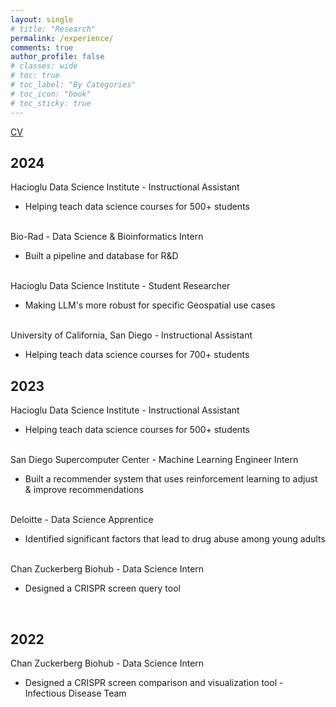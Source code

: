 ```yaml
---
layout: single
# title: "Research"
permalink: /experience/
comments: true
author_profile: false
# classes: wide
# toc: true
# toc_label: "By Categories"
# toc_icon: "book"
# toc_sticky: true
---
```

<a href="../assets/pdfs/CV.pdf">CV</a>
<!-- <a href="https://natdosan.github.io/2024_Resume.pdf">Resume</a> -->

<div class="section">
  <h2>2024</h2>

  <div class="position">
    <div class="title">Hacioglu Data Science Institute - Instructional Assistant</div>
    <ul class="experience">
        <li>Helping teach data science courses for 500+ students</li>
    </ul>
    <br>
  </div>


   <div class="position">
    <div class="title">Bio-Rad - Data Science & Bioinformatics Intern</div>
    <ul class="experience">
        <li>Built a pipeline and database for R&D</li>
    </ul>
    <br>
  </div>

  
  <div class="position">
    <div class="title">Hacioglu Data Science Institute - Student Researcher</div>
    <ul class="experience">
        <li>Making LLM's more robust for specific Geospatial use cases</li>
    </ul>
    <br>
  </div>
  
  <div class="position">
    <div class="title">University of California, San Diego - Instructional Assistant</div>
    <ul class="experience">
        <li>Helping teach data science courses for 700+ students</li>
    </ul>
  </div>
</div>

<div class="section">
  <h2>2023</h2>
  
  <div class="position">
    <div class="title">Hacioglu Data Science Institute - Instructional Assistant</div>
    <ul class="experience">
        <li>Helping teach data science courses for 500+ students</li>
    </ul>
    <br>
  </div>
  
  <div class="position">
    <div class="title">San Diego Supercomputer Center - Machine Learning Engineer Intern</div>
    <ul class="experience">
        <li>Built a recommender system that uses reinforcement learning to adjust & improve recommendations</li>
    </ul>
    <br>
  </div>

  <div class="position">
    <div class="title">Deloitte - Data Science Apprentice</div>
    <ul class="experience">
        <li>Identified significant factors that lead to drug abuse among young adults</li>
    </ul>
    <br>
  </div>

  <div class="position">
    <div class="title">Chan Zuckerberg Biohub - Data Science Intern</div>
    <ul class="experience">
        <li>Designed a CRISPR screen query tool</li>
    </ul>
    <br>
  </div>
</div>

<div class="section">
  <h2>2022</h2>
  <div class="position">
    <div class="title">Chan Zuckerberg Biohub - Data Science Intern</div>
    <ul class="experience">
        <li>Designed a CRISPR screen comparison and visualization tool - Infectious Disease Team</li>
    </ul>
    <br>
  </div>
</div>
